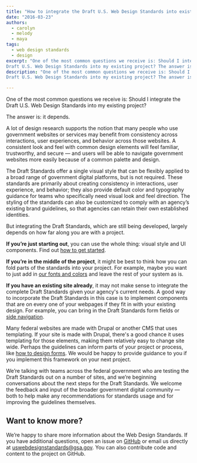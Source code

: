 ```yaml
---
title: "How to integrate the Draft U.S. Web Design Standards into existing projects"
date: "2016-03-23"
authors:
  - carolyn
  - melody
  - maya
tags:
  - web design standards
  - design
excerpt: "One of the most common questions we receive is: Should I integrate the
Draft U.S. Web Design Standards into my existing project? The answer is: it depends."
description: "One of the most common questions we receive is: Should I integrate the
Draft U.S. Web Design Standards into my existing project? The answer is: it depends."

---
```


One of the most common questions we receive is: Should I integrate the
Draft U.S. Web Design Standards into my existing project?

The answer is: it depends.

A lot of design research supports the notion that many people who use
government websites or services may benefit from consistency across
interactions, user experiences, and behavior across those websites. A
consistent look and feel with common design elements will feel familiar,
trustworthy, and secure — and users will be able to navigate government
websites more easily because of a common palette and design.

The Draft Standards offer a single visual style that can be flexibly
applied to a broad range of government digital platforms, but is not
required. These standards are primarily about creating consistency in
interactions, user experience, and behavior; they also provide default
color and typography guidance for teams who specifically need visual
look and feel direction. The styling of the standards can also be
customized to comply with an agency’s existing brand guidelines, so that
agencies can retain their own established identities.

But integrating the Draft Standards, which are still being developed,
largely depends on how far along you are with a project.

**If you’re just starting out**, you can use the whole thing: visual style
and UI components. Find out [how to get
started](https://github.com/18F/web-design-standards/blob/18f-pages-staging/README.md).

**If you’re in the middle of the project**, it might be best to think
how you can fold parts of the standards into your project. For example,
maybe you want to just add in [our fonts and
colors](https://playbook.cio.gov/designstandards/visual-style/) and
leave the rest of your system as is.

**If you have an existing site already**, it may not make sense to
integrate the complete Draft Standards given your agency's current
needs. A good way to incorporate the Draft Standards in this case is to
implement components that are on every one of your webpages if they fit
in with your existing design. For example, you can bring in the Draft
Standards form fields or [side
navigation](https://playbook.cio.gov/designstandards/sidenav/).

Many federal websites are made with Drupal or another CMS that uses
templating. If your site is made with Drupal, there's a good chance it
uses templating for those elements, making them relatively easy to
change site wide. Perhaps the guidelines can inform parts of your
project or process, like [how to design
forms](https://playbook.cio.gov/designstandards/form-templates/). We
would be happy to provide guidance to you if you implement this
framework on your next project.

We’re talking with teams across the federal government who are testing
the Draft Standards out on a number of sites, and we’re beginning
conversations about the next steps for the Draft Standards. We welcome
the feedback and input of the broader government digital community —
both to help make any recommendations for standards usage and for
improving the guidelines themselves.

Want to know more?
------------------

We’re happy to share more information about the Web Design Standards. If
you have additional questions, open an issue on
[GitHub](https://github.com/18F/web-design-standards/issues) or email
us directly at
[uswebdesignstandards@gsa.gov](mailto:uswebdesignstandards@gsa.gov).
You can also contribute code and content to the project on GitHub.
